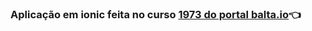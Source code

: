 ### Aplicação em ionic feita no curso [1973 do portal balta.io](https://balta.io/cursos/1973):point_left:
